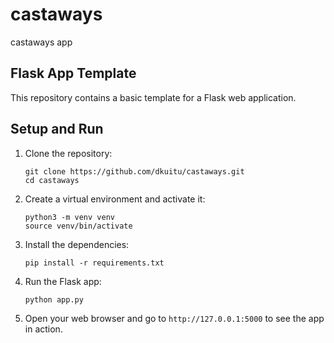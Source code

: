 # castaways
castaways app

## Flask App Template

This repository contains a basic template for a Flask web application.

## Setup and Run

1. Clone the repository:
   ```
   git clone https://github.com/dkuitu/castaways.git
   cd castaways
   ```

2. Create a virtual environment and activate it:
   ```
   python3 -m venv venv
   source venv/bin/activate
   ```

3. Install the dependencies:
   ```
   pip install -r requirements.txt
   ```

4. Run the Flask app:
   ```
   python app.py
   ```

5. Open your web browser and go to `http://127.0.0.1:5000` to see the app in action.
